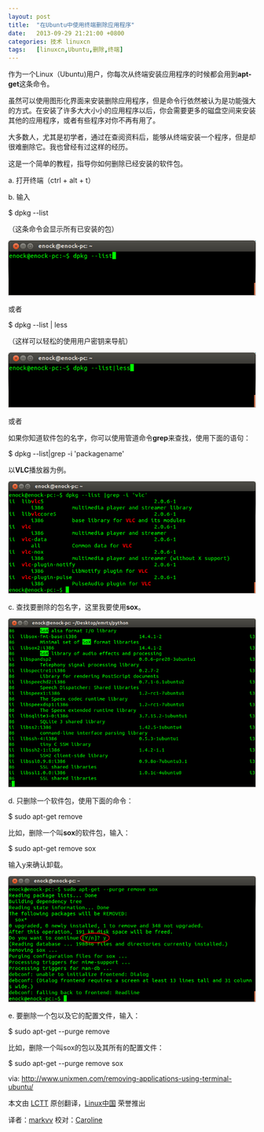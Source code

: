 ```yaml
---
layout: post
title:	"在Ubuntu中使用终端删除应用程序"
date:	2013-09-29 21:21:00 +0800 
categories:	技术 linuxcn 
tags:	[linuxcn,Ubuntu,删除,终端]
---
```



作为一个Linux（Ubuntu)用户，你每次从终端安装应用程序的时候都会用到**apt-get**这条命令。


虽然可以使用图形化界面来安装删除应用程序，但是命令行依然被认为是功能强大的方式。在安装了许多大大小小的应用程序以后，你会需要更多的磁盘空间来安装其他的应用程序，或者有些程序对你不再有用了。


大多数人，尤其是初学者，通过在查阅资料后，能够从终端安装一个程序，但是却很难删除它。我也曾经有过这样的经历。


这是一个简单的教程，指导你如何删除已经安装的软件包。


a. 打开终端（ctrl + alt + t）


b. 输入


$ dpkg --list


（这条命令会显示所有已安装的包）


[![list_](/Asserts/Images/album/201309/29/142416pndnlxgxnbdrrgs8.png)](https://img.linux.net.cn/Asserts/Images/album/201309/29/142416pndnlxgxnbdrrgs8.png)


或者


$ dpkg --list | less


（这样可以轻松的使用用户密钥来导航）


[![dpkg_list](/Asserts/Images/album/201309/29/142417wka6zlzac7llklcm.png)](https://img.linux.net.cn/Asserts/Images/album/201309/29/142417wka6zlzac7llklcm.png)


或者


如果你知道软件包的名字，你可以使用管道命令**grep**来查找，使用下面的语句：


$ dpkg --list|grep -i 'packagename'


以**VLC**播放器为例。


[![vlc_grep](/Asserts/Images/album/201309/29/142418kx6z6sxxu610taax.png)](https://img.linux.net.cn/Asserts/Images/album/201309/29/142418kx6z6sxxu610taax.png) 


c. 查找要删除的包名字，这里我要使用**sox**。


![remove_SoX](/Asserts/Images/album/201309/29/142419yp8gwg35omvgqr58.png)


d. 只删除一个软件包，使用下面的命令：


$ sudo apt-get remove


比如，删除一个叫**sox**的软件包，输入：


$ sudo apt-get remove sox


输入y来确认卸载。


[![sox2](/Asserts/Images/album/201309/29/142420ads1syyktlgcamma.png)](https://img.linux.net.cn/Asserts/Images/album/201309/29/142420ads1syyktlgcamma.png)


e. 要删除一个包以及它的配置文件，输入：


$ sudo apt-get --purge remove


比如，删除一个叫sox的包以及其所有的配置文件：


$ sudo apt-get --purge remove sox


 


via: <http://www.unixmen.com/removing-applications-using-terminal-ubuntu/>


本文由 [LCTT](https://github.com/LCTT/TranslateProject) 原创翻译，[Linux中国](http://linux.cn/portal.php) 荣誉推出


译者：[markvv](http://linux.cn/space/markvv) 校对：[Caroline](http://linux.cn/space/14763)
